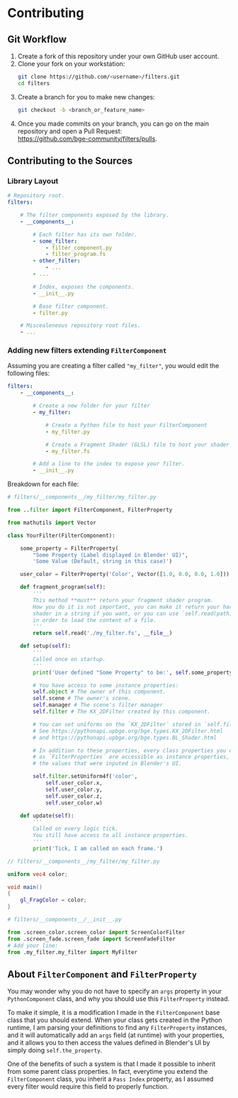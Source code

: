 # Contributing

## Git Workflow

1. Create a fork of this repository under your own GitHub user account.
2. Clone your fork on your workstation:
    ```sh
    git clone https://github.com/<username>/filters.git
    cd filters
    ```
3. Create a branch for you to make new changes:
    ```sh
    git checkout -b <branch_or_feature_name>
    ```
4. Once you made commits on your branch, you can go on the main repository and open a Pull Request:\
   https://github.com/bge-community/filters/pulls.

## Contributing to the Sources

### Library Layout

```yml
# Repository root.
filters:

    # The filter components exposed by the library.
    - __components__:

        # Each filter has its own folder.
        - some_filter:
            - filter_component.py
            - filter_program.fs
        - other_filter:
            - ...
        - ...

        # Index, exposes the components.
        - __init__.py

        # Base filter component.
        - filter.py

    # Miscealeneous repository root files.
    - ...
```

### Adding new filters extending `FilterComponent`

Assuming you are creating a filter called `"my_filter"`, you would edit the following files:

```yml
filters:
    - __components__:

        # Create a new folder for your filter
        - my_filter:

            # Create a Python file to host your FilterComponent
            - my_filter.py

            # Create a Fragment Shader (GLSL) file to host your shader program source.
            - my_filter.fs

        # Add a line to the index to expose your filter.
        - __init__.py

```

Breakdown for each file:

```py
# filters/__components__/my_filter/my_filter.py

from ..filter import FilterComponent, FilterProperty

from mathutils import Vector

class YourFilter(FilterComponent):

    some_property = FilterProperty(
        "Some Property (Label displayed in Blender' UI)",
        'Some Value (Default, string in this case)')

    user_color = FilterProperty('Color', Vector([1.0, 0.0, 0.0, 1.0]))

    def fragment_program(self):
        '''
        This method **must** return your fragment shader program.
        How you do it is not important, you can make it return your hardcoded
        shader in a string if you want, or you can use `self.read(path, relative_to)`
        in order to load the content of a file.
        '''
        return self.read('./my_filter.fs', __file__)

    def setup(self):
        '''
        Called once on startup.
        '''
        print('User defined "Some Property" to be:', self.some_property)

        # You have access to some instance properties:
        self.object # The owner of this component.
        self.scene # The owner's scene.
        self.manager # The scene's filter manager
        self.filter # The KX_2DFilter created by this component.

        # You can set uniforms on the `KX_2DFilter` stored in `self.filter`.
        # See https://pythonapi.upbge.org/bge.types.KX_2DFilter.html
        # and https://pythonapi.upbge.org/bge.types.BL_Shader.html

        # In addition to these properties, every class properties you defined
        # as `FilterProperties` are accessible as instance properties, they return
        # the values that were inputed in Blender's UI.

        self.filter.setUniform4f('color',
            self.user_color.x,
            self.user_color.y,
            self.user_color.z,
            self.user_color.w)

    def update(self):
        '''
        Called on every logic tick.
        You still have access to all instance properties.
        '''
        print('Tick, I am called on each frame.')

```
```glsl
// filters/__components__/my_filter/my_filter.py

uniform vec4 color;

void main()
{
    gl_FragColor = color;
}
```
```py
# filters/__components__/__init__.py

from .screen_color.screen_color import ScreenColorFilter
from .screen_fade.screen_fade import ScreenFadeFilter
# Add your line:
from .my_filter.my_filter import MyFilter
```

## About `FilterComponent` and `FilterProperty`

You may wonder why you do not have to specify an `args` property in your `PythonComponent` class, and why you should use this `FilterProperty` instead.

To make it simple, it is a modification I made in the `FilterComponent` base class that you should extend. When your class gets created in the Python runtime, I am parsing your definitions to find any `FilterProperty` instances, and it will automatically add an `args` field (at runtime) with your properties, and it allows you to then access the values defined in Blender's UI by simply doing `self.the_property`.

One of the benefits of such a system is that I made it possible to inherit from some parent class properties. In fact, everytime you extend the `FilterComponent` class, you inherit a `Pass Index` property, as I assumed every filter would require this field to properly function.
